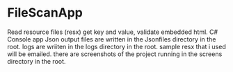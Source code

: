 # FileScanApp
Read resource files (resx) get key and value, validate embedded html.
C# Console app
Json output files are written in the Jsonfiles directory in the root.
logs are wriiten in the logs directory in the root.
sample resx that i used will be emailed.
there are screenshots of the project running in the screens directory in the root.
